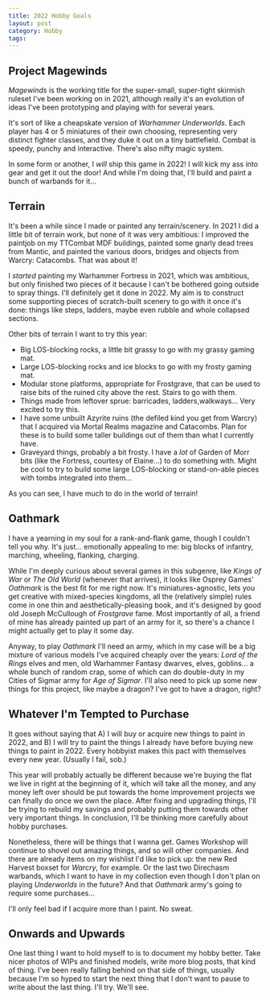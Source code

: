 ```yaml
---
title: 2022 Hobby Goals
layout: post
category: Hobby
tags:
---
```


## Project Magewinds

*Magewinds* is the working title for the super-small, super-tight skirmish ruleset I've been working on in 2021, although really it's an evolution of ideas I've been prototyping and playing with for several years.

It's sort of like a cheapskate version of *Warhammer Underworlds*. Each player has 4 or 5 miniatures of their own choosing, representing very distinct fighter classes, and they duke it out on a tiny battlefield. Combat is speedy, punchy and interactive. There's also nifty magic system.

In some form or another, I *will* ship this game in 2022! I will kick my ass into gear and get it out the door! And while I'm doing that, I'll build and paint a bunch of warbands for it...

## Terrain

It's been a while since I made or painted any terrain/scenery. In 2021 I did a little bit of terrain work, but none of it was very ambitious: I improved the paintjob on my TTCombat MDF buildings, painted some gnarly dead trees from Mantic, and painted the various doors, bridges and objects from Warcry: Catacombs. That was about it!

I *started* painting my Warhammer Fortress in 2021, which was ambitious, but only finished two pieces of it because I can't be bothered going outside to spray things. I'll definitely get it done in 2022. My aim is to construct some supporting pieces of scratch-built scenery to go with it once it's done: things like steps, ladders, maybe even rubble and whole collapsed sections.

Other bits of terrain I want to try this year:

- Big LOS-blocking rocks, a little bit grassy to go with my grassy gaming mat.
- Large LOS-blocking rocks and ice blocks to go with my frosty gaming mat.
- Modular stone platforms, appropriate for Frostgrave, that can be used to raise bits of the ruined city above the rest. Stairs to go with them.
- Things made from leftover sprue: barricades, ladders,walkways... Very excited to try this.
- I have some unbuilt Azyrite ruins (the defiled kind you get from Warcry) that I acquired via Mortal Realms magazine and Catacombs. Plan for these is to build some taller buildings out of them than what I currently have.
- Graveyard things, probably a bit frosty. I have a *lot* of Garden of Morr bits (like the Fortress, courtesy of Elaine...) to do something with. Might be cool to try to build some large LOS-blocking or stand-on-able pieces with tombs integrated into them...

As you can see, I have much to do in the world of terrain!

## Oathmark

I have a yearning in my soul for a rank-and-flank game, though I couldn't tell you why. It's just... emotionally appealing to me: big blocks of infantry, marching, wheeling, flanking, charging. 

While I'm deeply curious about several games in this subgenre, like *Kings of War* or *The Old World* (whenever that arrives), it looks like Osprey Games' *Oathmark* is the best fit for me right now. It's miniatures-agnostic, lets you get creative with mixed-species kingdoms, all the (relatively simple) rules come in one thin and aesthetically-pleasing book, and it's designed by good old Joseph McCullough of *Frostgrave* fame. Most importantly of all, a friend of mine has already painted up part of an army for it, so there's a chance I might actually get to play it some day.

Anyway, to play *Oathmark* I'll need an army, which in my case will be a big mixture of various models I've acquired cheaply over the years: *Lord of the Rings* elves and men, old Warhammer Fantasy dwarves, elves, goblins... a whole bunch of random crap, some of which can do double-duty in my Cities of Sigmar army for *Age of Sigmar*. I'll also need to pick up some new things for this project, like maybe a dragon? I've got to have a dragon, right?    

## Whatever I'm Tempted to Purchase

It goes without saying that A) I will buy or acquire new things to paint in 2022, and B) I will try to paint the things I already have before buying new things to paint in 2022. Every hobbyist makes this pact with themselves every new year. (Usually I fail, sob.)

This year will probably actually be different because we're buying the flat we live in right at the beginning of it, which will take all the money, and any money left over should be put towards the home improvement projects we can finally do once we own the place. After fixing and upgrading things, I'll be trying to rebuild my savings and probably putting them towards other very important things. In conclusion, I'll be thinking more carefully about hobby purchases.

Nonetheless, there will be things that I wanna get. Games Workshop will continue to shovel out amazing things, and so will other companies. And there are already items on my wishlist I'd like to pick up: the new Red Harvest boxset for *Warcry*, for example. Or the last two Direchasm warbands, which I want to have in my collection even though I don't plan on playing *Underworlds* in the future? And that *Oathmark* army's going to require some purchases... 

I'll only feel bad if I acquire more than I paint. No sweat.

## Onwards and Upwards

One last thing I want to hold myself to is to document my hobby better. Take nicer photos of WIPs and finished models, write more blog posts, that kind of thing. I've been really falling behind on that side of things, usually because I'm so hyped to start the next thing that I don't want to pause to write about the last thing. I'll try. We'll see.